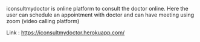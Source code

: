 iconsultmydoctor is online platform to consult the doctor online.
Here the user can schedule an appointment with doctor and can have meeting using zoom (video calling platform)  

Link : https://iconsultmydoctor.herokuapp.com/